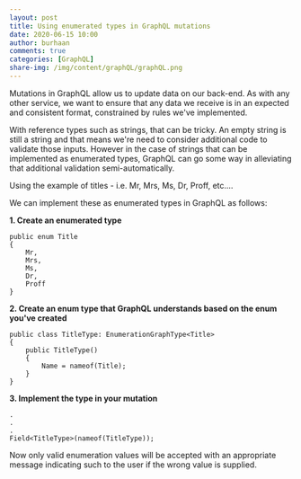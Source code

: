 ```yaml
---
layout: post
title: Using enumerated types in GraphQL mutations 
date: 2020-06-15 10:00
author: burhaan
comments: true
categories: [GraphQL]
share-img: /img/content/graphQL/graphQL.png
---
```


Mutations in GraphQL allow us to update data on our back-end. As with any other service, we want to ensure that any data we receive is in an expected and consistent format, constrained by rules we've implemented.

With reference types such as strings, that can be tricky. An empty string is still a string and that means we're need to consider additional code to validate those inputs. However in the case of strings that can be implemented as enumerated types, GraphQL can go some way in alleviating that additional validation semi-automatically.

Using the example of titles - i.e. Mr, Mrs, Ms, Dr, Proff, etc.... 

We can implement these as enumerated types in GraphQL as follows:

**1. Create an enumerated type**
```
public enum Title
{
    Mr,
    Mrs,
    Ms,
    Dr,
    Proff
} 
```

**2. Create an enum type that GraphQL understands based on the enum you've created**
```
public class TitleType: EnumerationGraphType<Title>
{
    public TitleType()
    {
        Name = nameof(Title);
    }
}
```

**3. Implement the type in your mutation**
```
.
.
.
Field<TitleType>(nameof(TitleType));
```

Now only valid enumeration values will be accepted with an appropriate message indicating such to the user if the wrong value is supplied.

